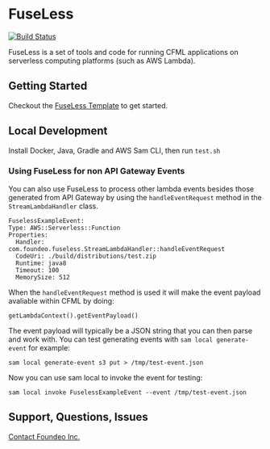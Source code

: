 # FuseLess

[![Build Status](https://travis-ci.org/foundeo/fuseless.svg?branch=master)](https://travis-ci.org/foundeo/fuseless)


FuseLess is a set of tools and code for running CFML applications on serverless computing platforms (such as AWS Lambda).

## Getting Started

Checkout the [FuseLess Template](https://github.com/foundeo/fuseless-template) to get started.

## Local Development

Install Docker, Java, Gradle and AWS Sam CLI, then run `test.sh` 

### Using FuseLess for non API Gateway Events

You can also use FuseLess to process other lambda events besides those generated from API Gateway by using the `handleEventRequest` method in the `StreamLambdaHandler` class.

	FuselessExampleEvent:
    Type: AWS::Serverless::Function
    Properties:
      Handler: com.foundeo.fuseless.StreamLambdaHandler::handleEventRequest
      CodeUri: ./build/distributions/test.zip
      Runtime: java8
      Timeout: 100
      MemorySize: 512

When the `handleEventRequest` method is used it will make the event payload avaliable within CFML by doing:

	getLambdaContext().getEventPayload()

The event payload will typically be a JSON string that you can then parse and work with. You can test generating events with `sam local generate-event` for example:

	sam local generate-event s3 put > /tmp/test-event.json

Now you can use sam local to invoke the event for testing: 

	sam local invoke FuselessExampleEvent --event /tmp/test-event.json 

## Support, Questions, Issues

[Contact Foundeo Inc.](https://foundeo.com/consulting/coldfusion/) 